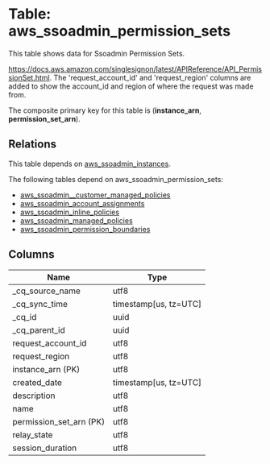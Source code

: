 # Table: aws_ssoadmin_permission_sets

This table shows data for Ssoadmin Permission Sets.

https://docs.aws.amazon.com/singlesignon/latest/APIReference/API_PermissionSet.html. 
The 'request_account_id' and 'request_region' columns are added to show the account_id and region of where the request was made from.

The composite primary key for this table is (**instance_arn**, **permission_set_arn**).

## Relations

This table depends on [aws_ssoadmin_instances](aws_ssoadmin_instances).

The following tables depend on aws_ssoadmin_permission_sets:
  - [aws_ssoadmin__customer_managed_policies](aws_ssoadmin__customer_managed_policies)
  - [aws_ssoadmin_account_assignments](aws_ssoadmin_account_assignments)
  - [aws_ssoadmin_inline_policies](aws_ssoadmin_inline_policies)
  - [aws_ssoadmin_managed_policies](aws_ssoadmin_managed_policies)
  - [aws_ssoadmin_permission_boundaries](aws_ssoadmin_permission_boundaries)

## Columns

| Name          | Type          |
| ------------- | ------------- |
|_cq_source_name|utf8|
|_cq_sync_time|timestamp[us, tz=UTC]|
|_cq_id|uuid|
|_cq_parent_id|uuid|
|request_account_id|utf8|
|request_region|utf8|
|instance_arn (PK)|utf8|
|created_date|timestamp[us, tz=UTC]|
|description|utf8|
|name|utf8|
|permission_set_arn (PK)|utf8|
|relay_state|utf8|
|session_duration|utf8|